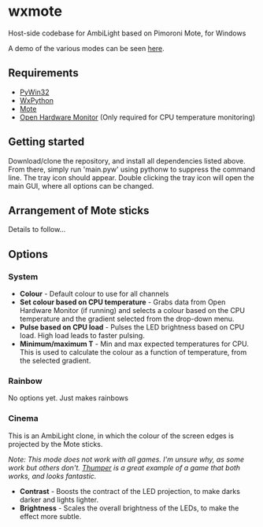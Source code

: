 # wxmote
Host-side codebase for AmbiLight based on Pimoroni Mote, for Windows

A demo of the various modes can be seen [here](https://twitter.com/jtc9242/status/804073090993049602).

## Requirements
* [PyWin32](https://pypi.python.org/pypi/pypiwin32)
* [WxPython](https://wxpython.org/download.php)
* [Mote](https://github.com/pimoroni/mote)
* [Open Hardware Monitor](http://openhardwaremonitor.org/) (Only required for CPU temperature monitoring)

## Getting started
Download/clone the repository, and install all dependencies listed above.
From there, simply run 'main.pyw' using pythonw to suppress the command line. The tray icon should appear.
Double clicking the tray icon will open the main GUI, where all options can be changed.

## Arrangement of Mote sticks
Details to follow...

## Options
### System
* **Colour** - Default colour to use for all channels
* **Set colour based on CPU temperature** - Grabs data from Open Hardware Monitor (if running) and selects a colour based on the CPU temperature and the gradient selected from the drop-down menu.
* **Pulse based on CPU load** - Pulses the LED brightness based on CPU load. High load leads to faster pulsing.
* **Minimum/maximum T** - Min and max expected temperatures for CPU. This is used to calculate the colour as a function of temperature, from the selected gradient.

### Rainbow
No options yet. Just makes rainbows

### Cinema
This is an AmbiLight clone, in which the colour of the screen edges is projected by the Mote sticks.

*Note: This mode does not work with all games. I'm unsure why, as some work but others don't. [Thumper](http://store.steampowered.com/app/356400/) is a great example of a game that both works, and looks fantastic.*
* **Contrast** - Boosts the contract of the LED projection, to make darks darker and lights lighter.
* **Brightness** - Scales the overall brightness of the LEDs, to make the effect more subtle.
